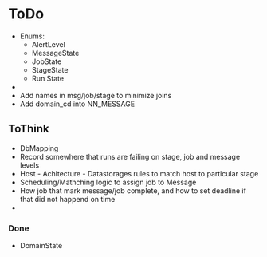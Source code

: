 
ToDo
===

- Enums: 
  * AlertLevel
  * MessageState
  * JobState
  * StageState
  * Run State
- 
- Add names in msg/job/stage to minimize joins
- Add domain_cd into NN_MESSAGE

ToThink
---
- DbMapping
- Record somewhere that runs are failing on stage, job and message levels
- Host - Achitecture - Datastorages rules to match host to particular 
  stage
- Scheduling/Mathching logic to assign job to Message
- How job that mark message/job complete, and how to set deadline if that
  did not happend on time
- 

### Done
  * DomainState
  

 